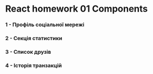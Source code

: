# React homework 01 Сomponents

### 1 - Профіль соціальної мережі

### 2 - Секція статистики

### 3 - Список друзів

### 4 - Історія транзакцій
